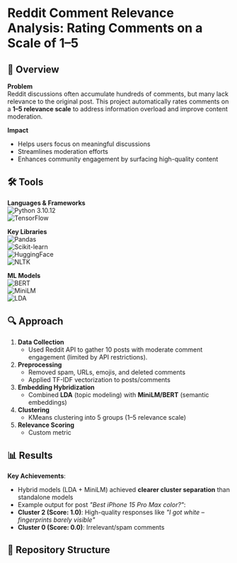 # Reddit Comment Relevance Analysis: Rating Comments on a Scale of 1–5  

## 📌 Overview  
**Problem**  
Reddit discussions often accumulate hundreds of comments, but many lack relevance to the original post. This project automatically rates comments on a **1–5 relevance scale** to address information overload and improve content moderation.  

**Impact**  
- Helps users focus on meaningful discussions  
- Streamlines moderation efforts  
- Enhances community engagement by surfacing high-quality content  

## 🛠️ Tools  
**Languages & Frameworks**  
![Python 3.10.12](https://img.shields.io/badge/Python-3.10.12-blue?logo=python)  
![TensorFlow](https://img.shields.io/badge/TensorFlow-2.12-orange?logo=tensorflow)  

**Key Libraries**  
![Pandas](https://img.shields.io/badge/Pandas-2.0-blueviolet?logo=pandas)  
![Scikit-learn](https://img.shields.io/badge/Scikit--learn-1.2-grey?logo=scikit-learn)  
![HuggingFace](https://img.shields.io/badge/Transformers-4.30-yellow?logo=huggingface)  
![NLTK](https://img.shields.io/badge/NLTK-3.8-green)  

**ML Models**  
![BERT](https://img.shields.io/badge/BERT-uncased-ff69b4)  
![MiniLM](https://img.shields.io/badge/MiniLM-L6-violet)  
![LDA](https://img.shields.io/badge/LDA-Gensim-red)

## 🔍 Approach  
1. **Data Collection**  
   - Used Reddit API to gather 10 posts with moderate comment engagement (limited by API restrictions).  
2. **Preprocessing**  
   - Removed spam, URLs, emojis, and deleted comments  
   - Applied TF-IDF vectorization to posts/comments  
3. **Embedding Hybridization**  
   - Combined **LDA** (topic modeling) with **MiniLM/BERT** (semantic embeddings)  
4. **Clustering**  
   - KMeans clustering into 5 groups (1–5 relevance scale)  
5. **Relevance Scoring**  
   - Custom metric

## 📊 Results  
**Key Achievements**:  
- Hybrid models (LDA + MiniLM) achieved **clearer cluster separation** than standalone models  
- Example output for post *"Best iPhone 15 Pro Max color?"*:  
- **Cluster 2 (Score: 1.0)**: High-quality responses like *"I got white – fingerprints barely visible"*  
- **Cluster 0 (Score: 0.0)**: Irrelevant/spam comments  

## 📂 Repository Structure  

